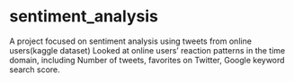 # sentiment_analysis
A project focused on sentiment analysis using tweets from online users(kaggle dataset) Looked at  online users’ reaction patterns in the time domain, including  Number of tweets, favorites on Twitter, Google keyword search score.

